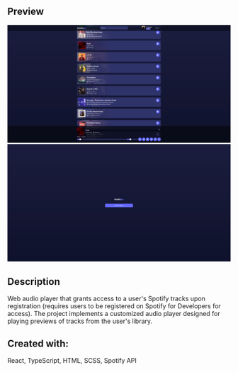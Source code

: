 ## Preview
![project-screenshot-1](public/assets/images/screenshot-1.png)
![project-screenshot-2](public/assets/images/screenshot-2.png)

## Description

Web audio player that grants access to a user's Spotify tracks upon registration (requires users to be registered on Spotify for Developers for access). The project implements a customized audio player designed for playing previews of tracks from the user's library.

## Created with:
React, TypeScript, HTML, SCSS, Spotify API

